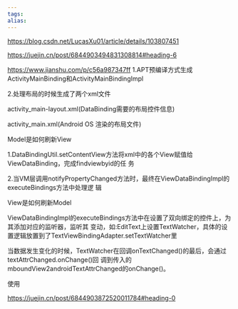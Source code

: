 ```yaml
---
tags: 
alias:
---
```

https://blog.csdn.net/LucasXu01/article/details/103807451

https://juejin.cn/post/6844903494831308814#heading-6

https://www.jianshu.com/p/c56a987347ff
1.APT预编译方式生成ActivityMainBinding和ActivityMainBindingImpl

2.处理布局的时候生成了两个xml文件

activity_main-layout.xml(DataBinding需要的布局控件信息)

activity_main.xml(Android OS 渲染的布局文件)

Model是如何刷新View

1.DataBindingUtil.setContentView方法将xml中的各个View赋值给ViewDataBinding，完成findviewbyid的任 务

2.当VM层调用notifyPropertyChanged方法时，最终在ViewDataBindingImpl的executeBindings方法中处理逻 辑

View是如何刷新Model

ViewDataBindingImpl的executeBindings方法中在设置了双向绑定的控件上，为其添加对应的监听器，监听其 变动，如:EditText上设置TextWatcher，具体的设置逻辑放置到了TextViewBindingAdapter.setTextWatcher里

当数据发生变化的时候，TextWatcher在回调onTextChanged()的最后，会通过textAttrChanged.onChange()回 调到传入的mboundView2androidTextAttrChanged的onChange()。

使用


https://juejin.cn/post/6844903872520011784#heading-0